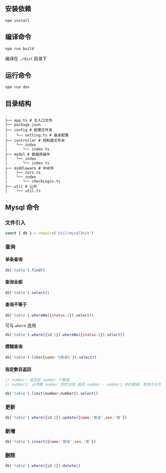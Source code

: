 ## 安装依赖

```
npm install
```

## 编译命令

```
npm run build
```

编译在 `./dist` 目录下

## 运行命令

```
npm run dev
```

## 目录结构

```
.
├── app.ts # 主入口文件
├── package.json
├── config # 配置文件夹
|    └── setting.ts # 基本配置
├── controller # 控制器文件夹
│    └── index
|       └── index.ts
├── model # 数据库操作
│    └── index
|       └── index.ts
├── middleware # 中间件
|    └── cors.ts
│    └── index
|       └── checkLogin.ts
├── util # 公共
│    └── util.ts
```

## Mysql 命令

### 文件引入

```js
const { db } = require('util/mysqlInit') 
```

### 查询

#### 单条查询

```js
db('table').find()
```

#### 查询全部

```js
db('table').select()
```

#### 查询不等于

```js
db('table').whereNo({status:1}).select()
```

可与 `where` 连用

```js
db('table').where({id:1}).whereNo({status:1}).select()
```

#### 模糊查询

```js
db('table').like({name:'%叁柒%'}).select()
```

#### 指定数目返回

```js
// number: 返回前 number 个数据
// number1: 必须跟 number 同时出现 返回 number - number1 中的数据，常用于分页查询

db('table').limit(number,number1).select()
```

### 更新

```js
db('table').where({id:1}).update({name:'叁柒',sex:'男'})
```

### 新增

```js
db('table').insert({name:'叁柒',sex:'男'})
```

### 删除

```js
db('table').where({id:1}).delete()
```
